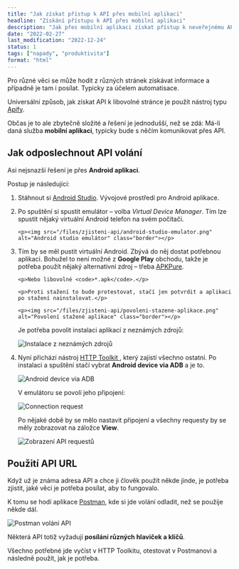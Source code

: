 ```yaml
---
title: "Jak získat přístup k API přes mobilní aplikaci"
headline: "Získání přístupu k API přes mobilní aplikaci"
description: "Jak přes mobilní aplikaci získat přístup k neveřejnému API různých webů."
date: "2022-02-27"
last_modification: "2022-12-24"
status: 1
tags: ["napady", "produktivita"]
format: "html"
---
```


<p>Pro různé věci se může hodit z různých stránek získávat informace a případně je tam i posílat. Typicky za účelem automatisace.</p>

<p>Universální způsob, jak získat API k libovolné stránce je použít nástroj typu <a href="https://apify.com">Apify</a>.</p>





<p>Občas je to ale zbytečně složité a řešení je jednodušší, než se zdá: Má-li daná služba <b>mobilní aplikaci</b>, typicky bude s něčím komunikovat přes API.</p>






<h2 id="odposlech">Jak odposlechnout API volání</h2>

<p>Asi nejsnazší řešení je přes <b>Android aplikaci</b>.</p>

<p>Postup je následující:</p>

<ol>
  <li>
    <p>Stáhnout si <a href="https://developer.android.com/studio">Android Studio</a>. Vývojové prostředí pro Android aplikace.</p>
  </li>
  <li>
    <p>Po spuštění si spustit emulátor – volba <i>Virtual Device Manager</i>. Tím lze spustit nějaký virtuální Android telefon na svém počítači.</p>
    
    <p><img src="/files/zjisteni-api/android-studio-emulator.png" alt="Android studio emulátor" class="border"></p>
  </li>
  
  
  
  
  
  
  
  
  
  
  
  
  
  
  
  
  
  
  
  
  
  
  
  
  
  
  <li>
  <p>Tím by se měl pustit virtuální Android. Zbývá do něj dostat potřebnou aplikaci. Bohužel to není možné z <b>Google Play</b> obchodu, takže je potřeba použít nějaký alternativní zdroj – třeba <a href="https://apkpure.com/">APKPure</a>.</p>
    
    <p>Nebo libovolné <code>*.apk</code>.</p>
    
    <p>Proti stažení to bude protestovat, stačí jen potvrdit a aplikaci po stažení nainstalovat.</p>
    
    <p><img src="/files/zjisteni-api/povoleni-stazene-aplikace.png" alt="Povolení stažené aplikace" class="border"></p>
  
  
  
  
  
  
  
  
  
  
  
  
  
  
  
  
  
  
  
  
  <p>Je potřeba povolit instalaci aplikací z neznámých zdrojů:</p>
  
  <p><img src="/files/zjisteni-api/instalace-z-neznamych-zdroju.png" alt="Instalace z neznámých zdrojů" class="border"></p>
  
  </li>
  
  
  
  
  
  
  
  
  
  
  
  
  
  
  
  
  
  
  
  
  
  
  
  
  
  
  
  
  
  
  
  
  
  
  
  
  
  
  
<li>
  
  <p>Nyní přichází nástroj <a href="https://httptoolkit.tech">HTTP Toolkit
</a>, který zajistí všechno ostatní. Po instalaci a spuštění stačí vybrat <b>Android device via ADB</b> a je to.</p>
  
  <p><img src="/files/zjisteni-api/android-device-via-adb.png" alt="Android device via ADB" class="border"></p>
  
  
  
  
  
  
  
  
  
  
  
  
  
  
  
  
  
  
  
  
  
  
  <p>V emulátoru se povolí jeho připojení:</p>
  
  <p><img src="/files/zjisteni-api/connection-request.png" alt="Connection request" class="border"></p>
  
  
  
  
  
  
  
  
  
  
  
  
  
  
  
  
  
  
  
  
  
  
  
  
  
  
  
  
  
  
  
  
  
  <p>Po nějaké době by se mělo nastavit připojení a všechny requesty by se měly zobrazovat na záložce <b>View</b>.</p>
  
  <p><img src="/files/zjisteni-api/zobrazeni-api-requestu.png" alt="Zobrazení API requestů" class="border"></p>
  
  
  
  
  
  
  
  
  
  
  
  
  
  
  
  
  
  
  
  
  
  
  
  
  
</ol>


<h2 id="pouziti">Použití API URL</h2>

<p>Když už je známa adresa API a chce ji člověk použít někde jinde, je potřeba zjistit, jaké věci je potřeba posílat, aby to fungovalo.</p>

<p>K tomu se hodí aplikace <a href="/postman">Postman</a>, kde si jde volání odladit, než se použije někde dál.</p>

<p><img src="/files/zjisteni-api/postman-volani-api.png" alt="Postman volání API" class="border"></p>



















<p>Některá API totiž vyžadují <b>posílání různých hlaviček a klíčů</b>.</p>

<p>Všechno potřebné jde vyčíst v HTTP Toolkitu, otestovat v Postmanovi a následně použít, jak je potřeba.</p>